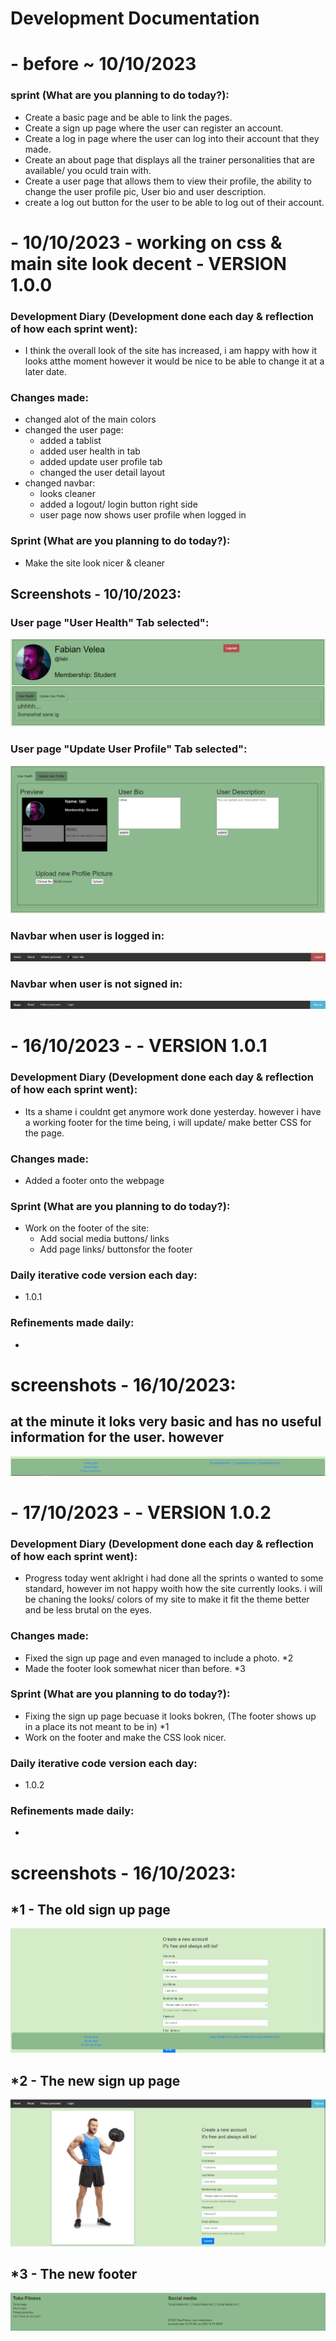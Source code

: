 # Development Documentation
# - before ~ 10/10/2023
### sprint (What are you planning to do today?):
- Create a basic page and be able to link the pages.
- Create a sign up page where the user can register an account.
- Create a log in page where the user can log into their account that they made.
- Create an about page that displays all the trainer personalities that are available/ you oculd train with.
- Create a user page that allows them to view their profile, the ability to change the user profile pic, User bio and user description.
- create a log out button for the user to be able to log out of their account.


# - 10/10/2023 - working on css & main site look decent - VERSION 1.0.0
### Development Diary (Development done each day & reflection of how each sprint went):
- I think the overall look of the site has increased, i am happy with how it looks atthe moment however it would be nice to be able to change it at a later date.

### Changes made:
- changed alot of the main colors
- changed the user page:
    - added a tablist
    -  added user health in tab
    - added update user profile tab
    - changed the user detail layout
- changed navbar:
    - looks cleaner
    - added a logout/ login button right side
    - user page now shows user profile when logged in

### Sprint (What are you planning to do today?):
- Make the site look nicer & cleaner

## Screenshots - 10/10/2023:
### User page "User Health" Tab selected":
![User Health](sprint%20screenshots/16-10-23_UserPage1.PNG)
### User page "Update User Profile" Tab selected":
![Update User Profile](sprint%20screenshots/16-10-23_UserPage2.PNG)
### Navbar when user is logged in:
![Navbar user logged in](sprint%20screenshots/16-10-23_Navbar1.PNG)
### Navbar when user is not signed in:
![Navbar when user is not logged in](sprint%20screenshots/16-10-23_Navbar2.PNG)

# - 16/10/2023 - - VERSION 1.0.1
### Development Diary (Development done each day & reflection of how each sprint went):
- Its a shame i couldnt get anymore work done yesterday. however i have a working footer for the time being, i will update/ make better CSS for the page.

### Changes made:
- Added a footer onto the webpage

### Sprint (What are you planning to do today?):
- Work on the footer of the site:
    - Add social media buttons/ links
    - Add page links/ buttonsfor the footer

### Daily iterative code version each day:
- 1.0.1

### Refinements made daily:
- 

# screenshots - 16/10/2023:
## at the minute it loks very basic and has no useful information for the user. however 
![](sprint%20screenshots/17-10-23_Footer1.PNG)

# - 17/10/2023 - - VERSION 1.0.2
### Development Diary (Development done each day & reflection of how each sprint went):
- Progress today went aklright i had done all the sprints o wanted to some standard, however im not happy woith how the site currently looks. i will be chaning the looks/ colors of my site to make it fit the theme better and be less brutal on the eyes.

### Changes made:
- Fixed the sign up page and even managed to include a photo. *2
- Made the footer look somewhat nicer than before. *3

### Sprint (What are you planning to do today?):
- Fixing the sign up page becuase it looks bokren, (The footer shows up in a place its not meant to be in) *1
- Work on the footer and make the CSS look nicer.

### Daily iterative code version each day:
- 1.0.2

### Refinements made daily:
- 

# screenshots - 16/10/2023:
## *1 - The old sign up page
![*1](sprint%20screenshots/17-10-23_SignupPageBroken1.PNG)

## *2 - The new sign up page
![*2](sprint%20screenshots/17-10-23_SignupPageFix1.PNG)

## *3 - The new footer
![*3](sprint%20screenshots/17-10-23_Footer2.PNG)